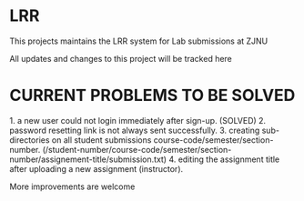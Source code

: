 # LRR
This projects maintains the LRR system for Lab submissions at ZJNU

All updates and changes to this project will be tracked here

<h1>CURRENT PROBLEMS TO BE SOLVED</h1>
1.  a new user could not login immediately after sign-up. (SOLVED)
2.  password resetting link is not always sent successfully.
3. creating sub-directories on all student submissions course-code/semester/section-number.  (/student-number/course-code/semester/section-number/assignement-title/submission.txt)
4. editing the assignment title after uploading a new assignment (instructor).

More improvements are welcome
